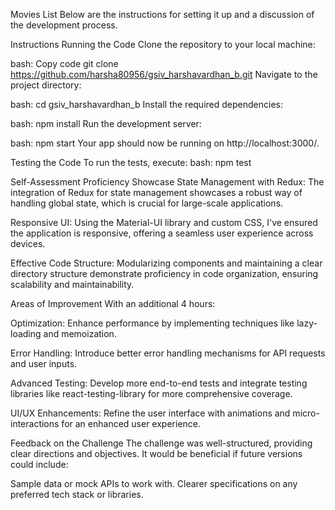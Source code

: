 Movies List
Below are the instructions for setting it up and a discussion of the development process.

Instructions
Running the Code
Clone the repository to your local machine:

bash:
Copy code
git clone https://github.com/harsha80956/gsiv_harshavardhan_b.git
Navigate to the project directory:

bash:
cd gsiv_harshavardhan_b
Install the required dependencies:

bash:
npm install
Run the development server:

bash:
npm start
Your app should now be running on http://localhost:3000/.

Testing the Code
To run the tests, execute:
bash: npm test

Self-Assessment
Proficiency Showcase
State Management with Redux: The integration of Redux for state management showcases a robust way of handling global state, which is crucial for large-scale applications.

Responsive UI: Using the Material-UI library and custom CSS, I've ensured the application is responsive, offering a seamless user experience across devices.

Effective Code Structure: Modularizing components and maintaining a clear directory structure demonstrate proficiency in code organization, ensuring scalability and maintainability.

Areas of Improvement
With an additional 4 hours:

Optimization: Enhance performance by implementing techniques like lazy-loading and memoization.

Error Handling: Introduce better error handling mechanisms for API requests and user inputs.

Advanced Testing: Develop more end-to-end tests and integrate testing libraries like react-testing-library for more comprehensive coverage.

UI/UX Enhancements: Refine the user interface with animations and micro-interactions for an enhanced user experience.

Feedback on the Challenge
The challenge was well-structured, providing clear directions and objectives. It would be beneficial if future versions could include:

Sample data or mock APIs to work with.
Clearer specifications on any preferred tech stack or libraries.

